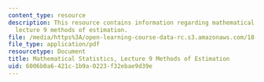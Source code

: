 ```yaml
---
content_type: resource
description: This resource contains information regarding mathematical statistics,
  lecture 9 methods of estimation.
file: /media/https%3A/open-learning-course-data-rc.s3.amazonaws.com/18-655-mathematical-statistics-spring-2016/6006b0a6421c1b9a0223f32ebae9d39e_MIT18_655S16_LecNote9.pdf
file_type: application/pdf
resourcetype: Document
title: Mathematical Statistics, Lecture 9 Methods of Estimation
uid: 6006b0a6-421c-1b9a-0223-f32ebae9d39e
---
```

